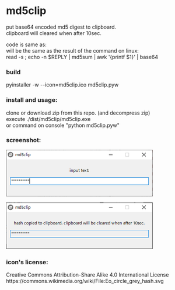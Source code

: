 # md5clip
<p>
  put base64 encoded md5 digest to clipboard.<br>
  clipboard will cleared when after 10sec.<br>
</p>

<p>
  code is same as:<br>
  will be the same as the result of the command on linux:<br>
  read -s ; echo -n $REPLY | md5sum | awk '{printf $1}' | base64<br>
</p>

### build
<p>
  pyinstaller -w --icon=md5clip.ico md5clip.pyw
</p>

### install and usage:
<p>
  clone or download zip from this repo. (and decompress zip)<br>
  execute ./dist/md5clip/md5clip.exe<br>
  or command on console "python md5clip.pyw"<br>
</p>

### screenshot:
<p>
  
  ![screenshot1](screenshot/screenshot1.png "screenshot1")
  
  ![screenshot2](screenshot/screenshot2.png "screenshot2")
</p>

### icon's license:
<p>
  Creative Commons Attribution-Share Alike 4.0 International License<br>
  https://commons.wikimedia.org/wiki/File:Eo_circle_grey_hash.svg<br>
</p>
